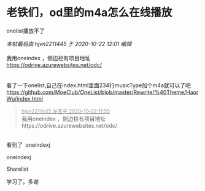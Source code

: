 # 老铁们，od里的m4a怎么在线播放


onelist播放不了<img src="static/image/smiley/yct/022.gif" smilieid="42" border="0" alt="" /> 

<i class="pstatus"> 本帖最后由 hjvn2211445 于 2020-10-22 12:01 编辑 </i><br />
<br />
我用oneindex ，侧边栏有项目地址<br />
 https://odrive.azurewebsites.net/odc/<br />
<br />
<br />
看了一下onelist,自己在index.html里面234行musicType加个m4a就可以了吧<br />
https://github.com/MoeClub/OneList/blob/master/Rewrite/%40Theme/HaorWu/index.html

<div class="quote"><blockquote><font size="2"><a href="https://www.hostloc.com/forum.php?mod=redirect&amp;goto=findpost&amp;pid=9335286&amp;ptid=757099" target="_blank"><font color="#999999">hjvn2211445 发表于 2020-10-22 11:55</font></a></font><br />
我用oneindex ，侧边栏有项目地址<br />
 https://odrive.azurewebsites.net/odc/</blockquote></div><br />
看到了&nbsp;&nbsp;oneindexj

oneindexj

Sharelist

学习了，多谢<br />
<br />
<br />
<br />
<br />
<br />
&nbsp; &nbsp;&nbsp; &nbsp;&nbsp; &nbsp;&nbsp; &nbsp;&nbsp; &nbsp;&nbsp; &nbsp; 

